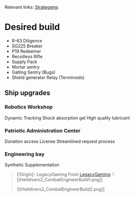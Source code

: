 Relevant links: [Strategems]

# Desired build
- R-63 Diligence
- SG225 Breaker
- P19 Redeemer
- Recoilless Rifle
- Supply Pack
- Mortar sentry
- Gatling Sentry (Bugs)
- Shield generator Relay (Terminoids)

## Ship upgrades
### Robotics Workshop
Dynamic Tracking 
Shock absorption gel
High quality lubricant

### Patriotic Administration Center
Donation access License
Streamlined request process

### Engineering bay
Synthetic Supplementation

> [!Origin]- LegacyGaming
> From [LegacyGaming]:
> ![[Helldivers2_CombatEngineerBuild1.png]]
>
> ![[Helldivers2_CombatEngineerBuild2.png]]

[LegacyGaming]: https://www.youtube.com/watch?v=m6j8s-6Cymw&ab_channel=LegacyGaming
[Strategems]: https://helldivers.fandom.com/wiki/Stratagems_(Helldivers_2)
